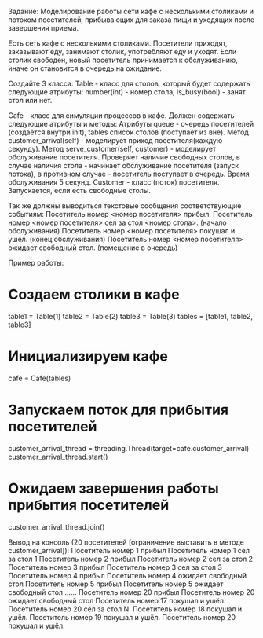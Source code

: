 Задание:
Моделирование работы сети кафе с несколькими столиками и потоком посетителей, прибывающих для заказа пищи и уходящих после завершения приема.

Есть сеть кафе с несколькими столиками. Посетители приходят, заказывают еду, занимают столик, употребляют еду и уходят. Если столик свободен, новый посетитель принимается к обслуживанию, иначе он становится в очередь на ожидание.

Создайте 3 класса:
Table - класс для столов, который будет содержать следующие атрибуты: number(int) - номер стола, is_busy(bool) - занят стол или нет.

Cafe - класс для симуляции процессов в кафе. Должен содержать следующие атрибуты и методы:
Атрибуты queue - очередь посетителей (создаётся внутри init), tables список столов (поступает из вне).
Метод customer_arrival(self) - моделирует приход посетителя(каждую секунду).
Метод serve_customer(self, customer) - моделирует обслуживание посетителя. Проверяет наличие свободных столов, в случае наличия стола - начинает обслуживание посетителя (запуск потока), в противном случае - посетитель поступает в очередь. Время обслуживания 5 секунд.
Customer - класс (поток) посетителя. Запускается, если есть свободные столы.

Так же должны выводиться текстовые сообщения соответствующие событиям:
Посетитель номер <номер посетителя> прибыл.
Посетитель номер <номер посетителя> сел за стол <номер стола>. (начало обслуживания)
Посетитель номер <номер посетителя> покушал и ушёл. (конец обслуживания)
Посетитель номер <номер посетителя> ожидает свободный стол. (помещение в очередь)

Пример работы:
# Создаем столики в кафе
table1 = Table(1)
table2 = Table(2)
table3 = Table(3)
tables = [table1, table2, table3]

# Инициализируем кафе
cafe = Cafe(tables)

# Запускаем поток для прибытия посетителей
customer_arrival_thread = threading.Thread(target=cafe.customer_arrival)
customer_arrival_thread.start()

# Ожидаем завершения работы прибытия посетителей
customer_arrival_thread.join()

Вывод на консоль (20 посетителей [ограничение выставить в методе customer_arrival]):
Посетитель номер 1 прибыл
Посетитель номер 1 сел за стол 1
Посетитель номер 2 прибыл
Посетитель номер 2 сел за стол 2
Посетитель номер 3 прибыл
Посетитель номер 3 сел за стол 3
Посетитель номер 4 прибыл
Посетитель номер 4 ожидает свободный стол
Посетитель номер 5 прибыл
Посетитель номер 5 ожидает свободный стол
......
Посетитель номер 20 прибыл
Посетитель номер 20 ожидает свободный стол
Посетитель номер 17 покушал и ушёл.
Посетитель номер 20 сел за стол N.
Посетитель номер 18 покушал и ушёл.
Посетитель номер 19 покушал и ушёл.
Посетитель номер 20 покушал и ушёл.
